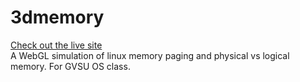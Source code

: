 3dmemory
========
[Check out the live site](http://mattshrider.github.io/3dmemory/)  
A WebGL simulation of linux memory paging and physical vs logical memory.  For GVSU OS class.
